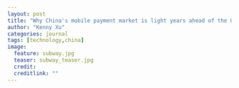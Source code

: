 ```yaml
---
layout: post
title: "Why China's mobile payment market is light years ahead of the U.S."
author: "Kenny Xu"
categories: journal
tags: [technology,china]
image:
  feature: subway.jpg
  teaser: subway_teaser.jpg
  credit:
  creditlink: ""
---
```

